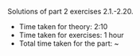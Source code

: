 Solutions of part 2 exercises 2.1.-2.20.

- Time taken for theory: 2:10
- Time taken for exercises: 1 hour
- Total time taken for the part: ~